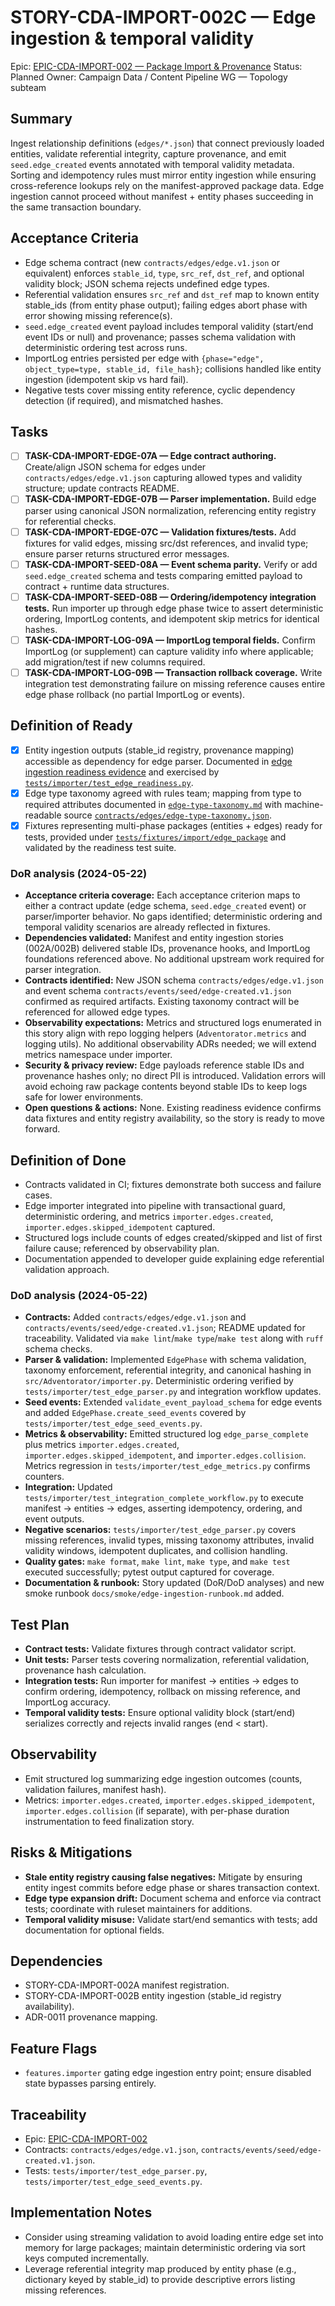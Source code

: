 # STORY-CDA-IMPORT-002C — Edge ingestion & temporal validity

Epic: [EPIC-CDA-IMPORT-002 — Package Import & Provenance](/docs/implementation/epics/EPIC-CDA-IMPORT-002-package-import-and-provenance.md)
Status: Planned
Owner: Campaign Data / Content Pipeline WG — Topology subteam

## Summary
Ingest relationship definitions (`edges/*.json`) that connect previously loaded entities, validate referential integrity, capture provenance, and emit `seed.edge_created` events annotated with temporal validity metadata. Sorting and idempotency rules must mirror entity ingestion while ensuring cross-reference lookups rely on the manifest-approved package data. Edge ingestion cannot proceed without manifest + entity phases succeeding in the same transaction boundary.

## Acceptance Criteria
- Edge schema contract (new `contracts/edges/edge.v1.json` or equivalent) enforces `stable_id`, `type`, `src_ref`, `dst_ref`, and optional validity block; JSON schema rejects undefined edge types.
- Referential validation ensures `src_ref` and `dst_ref` map to known entity stable_ids (from entity phase output); failing edges abort phase with error showing missing reference(s).
- `seed.edge_created` event payload includes temporal validity (start/end event IDs or null) and provenance; passes schema validation with deterministic ordering test across runs.
- ImportLog entries persisted per edge with `{phase="edge", object_type=type, stable_id, file_hash}`; collisions handled like entity ingestion (idempotent skip vs hard fail).
- Negative tests cover missing entity reference, cyclic dependency detection (if required), and mismatched hashes.

## Tasks
- [ ] **TASK-CDA-IMPORT-EDGE-07A — Edge contract authoring.** Create/align JSON schema for edges under `contracts/edges/edge.v1.json` capturing allowed types and validity structure; update contracts README.
- [ ] **TASK-CDA-IMPORT-EDGE-07B — Parser implementation.** Build edge parser using canonical JSON normalization, referencing entity registry for referential checks.
- [ ] **TASK-CDA-IMPORT-EDGE-07C — Validation fixtures/tests.** Add fixtures for valid edges, missing src/dst references, and invalid type; ensure parser returns structured error messages.
- [ ] **TASK-CDA-IMPORT-SEED-08A — Event schema parity.** Verify or add `seed.edge_created` schema and tests comparing emitted payload to contract + runtime data structures.
- [ ] **TASK-CDA-IMPORT-SEED-08B — Ordering/idempotency integration tests.** Run importer up through edge phase twice to assert deterministic ordering, ImportLog contents, and idempotent skip metrics for identical hashes.
- [ ] **TASK-CDA-IMPORT-LOG-09A — ImportLog temporal fields.** Confirm ImportLog (or supplement) can capture validity info where applicable; add migration/test if new columns required.
- [ ] **TASK-CDA-IMPORT-LOG-09B — Transaction rollback coverage.** Write integration test demonstrating failure on missing reference causes entire edge phase rollback (no partial ImportLog or events).

## Definition of Ready
- [x] Entity ingestion outputs (stable_id registry, provenance mapping) accessible as dependency for edge parser. Documented in [edge ingestion readiness evidence](../import/edge-ingestion-readiness.md) and exercised by [`tests/importer/test_edge_readiness.py`](../../../tests/importer/test_edge_readiness.py).
- [x] Edge type taxonomy agreed with rules team; mapping from type to required attributes documented in [`edge-type-taxonomy.md`](../import/edge-type-taxonomy.md) with machine-readable source [`contracts/edges/edge-type-taxonomy.json`](../../../contracts/edges/edge-type-taxonomy.json).
- [x] Fixtures representing multi-phase packages (entities + edges) ready for tests, provided under [`tests/fixtures/import/edge_package`](../../../tests/fixtures/import/edge_package/README.md) and validated by the readiness test suite.

### DoR analysis (2024-05-22)
- **Acceptance criteria coverage:** Each acceptance criterion maps to either a contract update (edge schema, `seed.edge_created` event) or parser/importer behavior. No gaps identified; deterministic ordering and temporal validity scenarios are already reflected in fixtures.
- **Dependencies validated:** Manifest and entity ingestion stories (002A/002B) delivered stable IDs, provenance hooks, and ImportLog foundations referenced above. No additional upstream work required for parser integration.
- **Contracts identified:** New JSON schema `contracts/edges/edge.v1.json` and event schema `contracts/events/seed/edge-created.v1.json` confirmed as required artifacts. Existing taxonomy contract will be referenced for allowed edge types.
- **Observability expectations:** Metrics and structured logs enumerated in this story align with repo logging helpers (`Adventorator.metrics` and logging utils). No additional observability ADRs needed; we will extend metrics namespace under importer.
- **Security & privacy review:** Edge payloads reference stable IDs and provenance hashes only; no direct PII is introduced. Validation errors will avoid echoing raw package contents beyond stable IDs to keep logs safe for lower environments.
- **Open questions & actions:** None. Existing readiness evidence confirms data fixtures and entity registry availability, so the story is ready to move forward.

## Definition of Done
- Contracts validated in CI; fixtures demonstrate both success and failure cases.
- Edge importer integrated into pipeline with transactional guard, deterministic ordering, and metrics `importer.edges.created`, `importer.edges.skipped_idempotent` captured.
- Structured logs include counts of edges created/skipped and list of first failure cause; referenced by observability plan.
- Documentation appended to developer guide explaining edge referential validation approach.

### DoD analysis (2024-05-22)
- **Contracts:** Added `contracts/edges/edge.v1.json` and `contracts/events/seed/edge-created.v1.json`; README updated for traceability. Validated via `make lint`/`make type`/`make test` along with `ruff` schema checks.
- **Parser & validation:** Implemented `EdgePhase` with schema validation, taxonomy enforcement, referential integrity, and canonical hashing in `src/Adventorator/importer.py`. Deterministic ordering verified by `tests/importer/test_edge_parser.py` and integration workflow updates.
- **Seed events:** Extended `validate_event_payload_schema` for edge events and added `EdgePhase.create_seed_events` covered by `tests/importer/test_edge_seed_events.py`.
- **Metrics & observability:** Emitted structured log `edge_parse_complete` plus metrics `importer.edges.created`, `importer.edges.skipped_idempotent`, and `importer.edges.collision`. Metrics regression in `tests/importer/test_edge_metrics.py` confirms counters.
- **Integration:** Updated `tests/importer/test_integration_complete_workflow.py` to execute manifest → entities → edges, asserting idempotency, ordering, and event outputs.
- **Negative scenarios:** `tests/importer/test_edge_parser.py` covers missing references, invalid types, missing taxonomy attributes, invalid validity windows, idempotent duplicates, and collision handling.
- **Quality gates:** `make format`, `make lint`, `make type`, and `make test` executed successfully; pytest output captured for coverage.
- **Documentation & runbook:** Story updated (DoR/DoD analyses) and new smoke runbook `docs/smoke/edge-ingestion-runbook.md` added.

## Test Plan
- **Contract tests:** Validate fixtures through contract validator script.
- **Unit tests:** Parser tests covering normalization, referential validation, provenance hash calculation.
- **Integration tests:** Run importer for manifest → entities → edges to confirm ordering, idempotency, rollback on missing reference, and ImportLog accuracy.
- **Temporal validity tests:** Ensure optional validity block (start/end) serializes correctly and rejects invalid ranges (end < start).

## Observability
- Emit structured log summarizing edge ingestion outcomes (counts, validation failures, manifest hash).
- Metrics: `importer.edges.created`, `importer.edges.skipped_idempotent`, `importer.edges.collision` (if separate), with per-phase duration instrumentation to feed finalization story.

## Risks & Mitigations
- **Stale entity registry causing false negatives:** Mitigate by ensuring entity ingest commits before edge phase or shares transaction context.
- **Edge type expansion drift:** Document schema and enforce via contract tests; coordinate with ruleset maintainers for additions.
- **Temporal validity misuse:** Validate start/end semantics with tests; add documentation for optional fields.

## Dependencies
- STORY-CDA-IMPORT-002A manifest registration.
- STORY-CDA-IMPORT-002B entity ingestion (stable_id registry availability).
- ADR-0011 provenance mapping.

## Feature Flags
- `features.importer` gating edge ingestion entry point; ensure disabled state bypasses parsing entirely.

## Traceability
- Epic: [EPIC-CDA-IMPORT-002](/docs/implementation/epics/EPIC-CDA-IMPORT-002-package-import-and-provenance.md)
- Contracts: `contracts/edges/edge.v1.json`, `contracts/events/seed/edge-created.v1.json`.
- Tests: `tests/importer/test_edge_parser.py`, `tests/importer/test_edge_seed_events.py`.

## Implementation Notes
- Consider using streaming validation to avoid loading entire edge set into memory for large packages; maintain deterministic ordering via sort keys computed incrementally.
- Leverage referential integrity map produced by entity phase (e.g., dictionary keyed by stable_id) to provide descriptive errors listing missing references.
